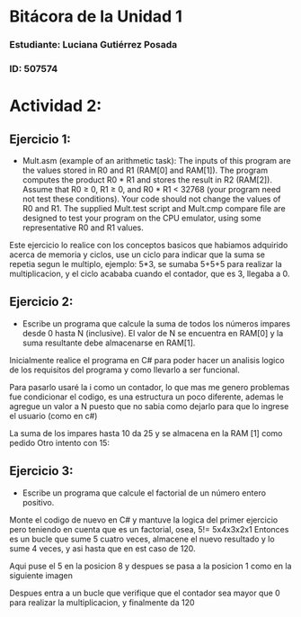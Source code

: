 # Bitácora de la Unidad 1

### Estudiante:  Luciana Gutiérrez Posada
### ID:   507574

# Actividad 2: 

## Ejercicio 1: 
- Mult.asm (example of an arithmetic task): The inputs of this program are the values stored in R0 and R1 (RAM[0] and RAM[1]). The program computes the product R0 * R1 and stores the result in R2 (RAM[2]). Assume that R0 ≥ 0, R1 ≥ 0, and R0 * R1 < 32768 (your program need not test these conditions). Your code should not change the values of R0 and R1. The supplied Mult.test script
and Mult.cmp compare file are designed to test your program on the CPU emulator, using some representative R0 and R1 values.

Este ejercicio lo realice con los conceptos basicos que habiamos adquirido acerca de memoria y ciclos, use un ciclo para indicar que la suma se repetia segun le multiplo, ejemplo: 5*3, se sumaba 5+5+5 para realizar la multiplicacion, y el ciclo acababa cuando el contador, que es 3, llegaba a 0. 

## Ejercicio 2: 
- Escribe un programa que calcule la suma de todos los números impares desde 0 hasta N (inclusive). El valor de N se encuentra en RAM[0] y la suma resultante debe almacenarse en RAM[1].

Inicialmente realice el programa en C# para poder hacer un analisis logico de los requisitos del programa y como llevarlo a ser funcional. 

Para pasarlo usaré la i como un contador, lo que mas me genero problemas fue condicionar el codigo, es una estructura un poco diferente, ademas le agregue un valor a N puesto que no sabia como dejarlo para que lo ingrese el usuario (como en c#)


La suma de los impares hasta 10 da 25 y se almacena en la RAM [1] como pedido
Otro intento con 15: 


## Ejercicio 3: 
- Escribe un programa que calcule el factorial de un número entero positivo.

Monte el codigo de nuevo en C# y mantuve la logica del primer ejercicio pero teniendo en cuenta que es un factorial, osea, 5!= 5x4x3x2x1 
Entonces es un bucle que sume 5 cuatro veces, almacene el nuevo resultado y lo sume 4 veces, y asi hasta que en est caso de 120. 

Aqui puse el 5 en la posicion 8 y despues se pasa a la posicion 1 como en la siguiente imagen

Despues entra a un bucle que verifique que el contador sea mayor que 0 para realizar la multiplicacion, y finalmente da 120 





